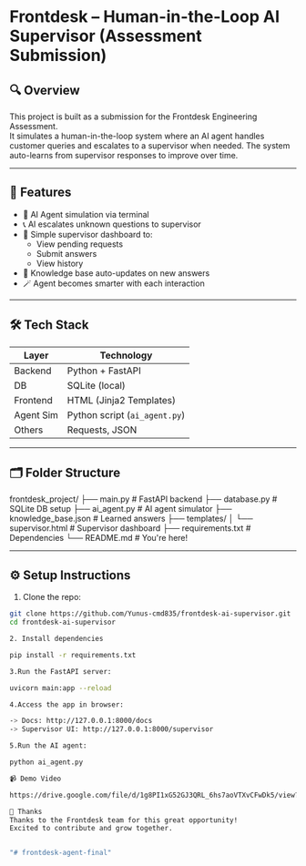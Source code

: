 # Frontdesk – Human-in-the-Loop AI Supervisor (Assessment Submission)

## 🔍 Overview
This project is built as a submission for the Frontdesk Engineering Assessment.  
It simulates a human-in-the-loop system where an AI agent handles customer queries and escalates to a supervisor when needed. The system auto-learns from supervisor responses to improve over time.

---

## 🎯 Features

- 🤖 AI Agent simulation via terminal
- 📞 AI escalates unknown questions to supervisor
- 👤 Simple supervisor dashboard to:
  - View pending requests
  - Submit answers
  - View history
- 🧠 Knowledge base auto-updates on new answers
- 🪄 Agent becomes smarter with each interaction

---

## 🛠 Tech Stack

| Layer       | Technology  |
|-------------|-------------|
| Backend     | Python + FastAPI |
| DB          | SQLite (local) |
| Frontend    | HTML (Jinja2 Templates) |
| Agent Sim   | Python script (`ai_agent.py`) |
| Others      | Requests, JSON |

---

## 🗂 Folder Structure

frontdesk_project/
 ├── main.py # FastAPI backend
 ├── database.py # SQLite DB setup 
 ├── ai_agent.py # AI agent simulator
 ├── knowledge_base.json # Learned answers
 ├── templates/
 │ └── supervisor.html # Supervisor dashboard
 ├── requirements.txt # Dependencies 
 └── README.md # You're here!


---

## ⚙️ Setup Instructions

1. Clone the repo:
```bash
git clone https://github.com/Yunus-cmd835/frontdesk-ai-supervisor.git
cd frontdesk-ai-supervisor

2. Install dependencies

pip install -r requirements.txt

3.Run the FastAPI server:

uvicorn main:app --reload

4.Access the app in browser:

-> Docs: http://127.0.0.1:8000/docs
-> Supervisor UI: http://127.0.0.1:8000/supervisor

5.Run the AI agent:

python ai_agent.py

📹 Demo Video

https://drive.google.com/file/d/1g8PI1xG52GJ3QRL_6hs7aoVTXvCFwDk5/view?usp=sharing

🙏 Thanks
Thanks to the Frontdesk team for this great opportunity!
Excited to contribute and grow together.


"# frontdesk-agent-final" 
